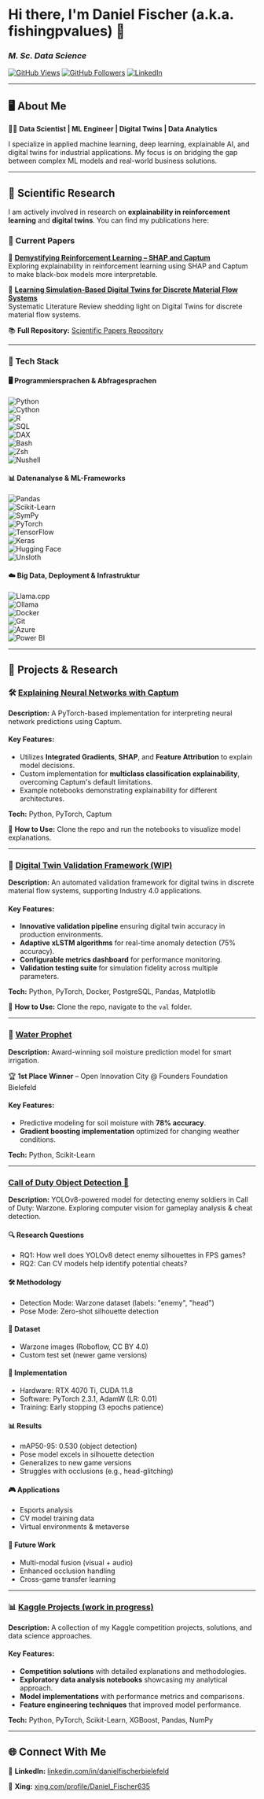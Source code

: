 # Hi there, I'm Daniel Fischer (a.k.a. fishingpvalues) 👋  
### *M. Sc. Data Science*

[![GitHub Views](https://komarev.com/ghpvc/?username=fishingpvalues&color=blue)](https://github.com/fishingpvalues)
[![GitHub Followers](https://img.shields.io/github/followers/fishingpvalues?style=social)](https://github.com/fishingpvalues?tab=followers)
[![LinkedIn](https://img.shields.io/badge/-Connect%20on%20LinkedIn-blue?style=flat&logo=LinkedIn&logoColor=white)](https://www.linkedin.com/in/danielfischerbielefeld/)

---

## 🖥️ About Me  

👨‍💻 **Data Scientist | ML Engineer | Digital Twins | Data Analytics**  

I specialize in applied machine learning, deep learning, explainable AI, and digital twins for industrial applications. My focus is on bridging the gap between complex ML models and real-world business solutions.

---

## 📜 Scientific Research  

I am actively involved in research on **explainability in reinforcement learning** and **digital twins**. You can find my publications here:  

### 📝 Current Papers  

🔹 **[Demystifying Reinforcement Learning – SHAP and Captum](https://github.com/fishingpvalues/papers)**  
Exploring explainability in reinforcement learning using SHAP and Captum to make black-box models more interpretable.  

🔹 **[Learning Simulation-Based Digital Twins for Discrete Material Flow Systems](https://github.com/fishingpvalues/papers)**  
Systematic Literature Review shedding light on Digital Twins for discrete material flow systems.

📚 **Full Repository:** [Scientific Papers Repository](https://github.com/fishingpvalues/papers)  

---

### 🔧 **Tech Stack**  

#### 🖥️ **Programmiersprachen & Abfragesprachen**  
![Python](https://img.shields.io/badge/Python-3776AB?style=for-the-badge&logo=python&logoColor=white)  
![Cython](https://img.shields.io/badge/Cython-3776AB?style=for-the-badge&logo=cython&logoColor=white)  
![R](https://img.shields.io/badge/R-276DC3?style=for-the-badge&logo=r&logoColor=white)  
![SQL](https://img.shields.io/badge/SQL-CC2927?style=for-the-badge&logo=sqlite&logoColor=white)  
![DAX](https://img.shields.io/badge/DAX%20(PowerBI)-F2C811?style=for-the-badge&logo=powerbi&logoColor=white)  
![Bash](https://img.shields.io/badge/Bash-4EAA25?style=for-the-badge&logo=gnubash&logoColor=white)  
![Zsh](https://img.shields.io/badge/Zsh-000000?style=for-the-badge&logo=gnu&logoColor=white)  
![Nushell](https://img.shields.io/badge/Nushell-F5792A?style=for-the-badge&logo=powershell&logoColor=white)  

#### 📊 **Datenanalyse & ML-Frameworks**  
![Pandas](https://img.shields.io/badge/Pandas-150458?style=for-the-badge&logo=pandas&logoColor=white)  
![Scikit-Learn](https://img.shields.io/badge/Scikit--Learn-F7931E?style=for-the-badge&logo=scikitlearn&logoColor=white)  
![SymPy](https://img.shields.io/badge/SymPy-3B5F2A?style=for-the-badge&logo=sympy&logoColor=white)  
![PyTorch](https://img.shields.io/badge/PyTorch-EE4C2C?style=for-the-badge&logo=pytorch&logoColor=white)  
![TensorFlow](https://img.shields.io/badge/TensorFlow-FF6F00?style=for-the-badge&logo=tensorflow&logoColor=white)  
![Keras](https://img.shields.io/badge/Keras-D00000?style=for-the-badge&logo=keras&logoColor=white)  
![Hugging Face](https://img.shields.io/badge/Hugging%20Face-FFDC62?style=for-the-badge&logo=huggingface&logoColor=black)  
![Unsloth](https://img.shields.io/badge/Unsloth-006400?style=for-the-badge&logo=leaflet&logoColor=white)  

#### ☁️ **Big Data, Deployment & Infrastruktur**  
![Llama.cpp](https://img.shields.io/badge/Llama.cpp-FF4500?style=for-the-badge&logo=llama&logoColor=white)  
![Ollama](https://img.shields.io/badge/Ollama-008080?style=for-the-badge&logo=llama&logoColor=white)  
![Docker](https://img.shields.io/badge/Docker-2496ED?style=for-the-badge&logo=docker&logoColor=white)  
![Git](https://img.shields.io/badge/Git-F05032?style=for-the-badge&logo=git&logoColor=white)  
![Azure](https://img.shields.io/badge/Microsoft%20Azure-0078D4?style=for-the-badge&logo=microsoftazure&logoColor=white)  
![Power BI](https://img.shields.io/badge/Power%20BI-F2C811?style=for-the-badge&logo=powerbi&logoColor=black)  

---

## 📁 Projects & Research  

### 🛠 [Explaining Neural Networks with Captum](https://github.com/fishingpvalues/whitebox-pytorch-captum)  

**Description:** A PyTorch-based implementation for interpreting neural network predictions using Captum.  

#### Key Features:  
- Utilizes **Integrated Gradients**, **SHAP**, and **Feature Attribution** to explain model decisions.  
- Custom implementation for **multiclass classification explainability**, overcoming Captum's default limitations.  
- Example notebooks demonstrating explainability for different architectures.  

**Tech:** Python, PyTorch, Captum  

📌 **How to Use:** Clone the repo and run the notebooks to visualize model explanations.  

---

### 🔄 [Digital Twin Validation Framework (WIP)](https://github.com/fishingpvalues/masterthesis)  

**Description:** An automated validation framework for digital twins in discrete material flow systems, supporting Industry 4.0 applications.  

#### Key Features:  
- **Innovative validation pipeline** ensuring digital twin accuracy in production environments.  
- **Adaptive xLSTM algorithms** for real-time anomaly detection (75% accuracy).  
- **Configurable metrics dashboard** for performance monitoring.  
- **Validation testing suite** for simulation fidelity across multiple parameters.  

**Tech:** Python, PyTorch, Docker, PostgreSQL, Pandas, Matplotlib  

📌 **How to Use:** Clone the repo, navigate to the `val` folder.  

---

### 🌱 [Water Prophet](https://github.com/fishingpvalues/waterprophet)  

**Description:** Award-winning soil moisture prediction model for smart irrigation.  

🏆 **1st Place Winner** – Open Innovation City @ Founders Foundation Bielefeld  

#### Key Features:  
- Predictive modeling for soil moisture with **78% accuracy**.  
- **Gradient boosting implementation** optimized for changing weather conditions.  

**Tech:** Python, Scikit-Learn  

---
### [Call of Duty Object Detection 🎯](https://github.com/fishingpvalues/COD-MW-Warzone.v2i.yolov8)

**Description:** YOLOv8-powered model for detecting enemy soldiers in Call of Duty: Warzone. Exploring computer vision for gameplay analysis & cheat detection.


#### 🔍 Research Questions

- RQ1: How well does YOLOv8 detect enemy silhouettes in FPS games?
- RQ2: Can CV models help identify potential cheats?

#### 🛠 Methodology

- Detection Mode: Warzone dataset (labels: "enemy", "head")
- Pose Mode: Zero-shot silhouette detection

#### 📂 Dataset

- Warzone images (Roboflow, CC BY 4.0)
- Custom test set (newer game versions)

#### 🚀 Implementation

- Hardware: RTX 4070 Ti, CUDA 11.8
- Software: PyTorch 2.3.1, AdamW (LR: 0.01)
- Training: Early stopping (3 epochs patience)

#### 📊 Results

- mAP50-95: 0.530 (object detection)
- Pose model excels in silhouette detection
- Generalizes to new game versions
- Struggles with occlusions (e.g., head-glitching)

#### 🎮 Applications

- Esports analysis
- CV model training data
- Virtual environments & metaverse

#### 🔮 Future Work

- Multi-modal fusion (visual + audio)
- Enhanced occlusion handling
- Cross-game transfer learning

---

### 📊 [Kaggle Projects (work in progress)](https://github.com/fishingpvalues/kagglestuff)  

**Description:** A collection of my Kaggle competition projects, solutions, and data science approaches.  

#### Key Features:  
- **Competition solutions** with detailed explanations and methodologies.  
- **Exploratory data analysis notebooks** showcasing my analytical approach.  
- **Model implementations** with performance metrics and comparisons.  
- **Feature engineering techniques** that improved model performance.  

**Tech:** Python, PyTorch, Scikit-Learn, XGBoost, Pandas, NumPy  

---

## 🌐 Connect With Me  

💼 **LinkedIn:** [linkedin.com/in/danielfischerbielefeld](https://www.linkedin.com/in/danielfischerbielefeld)

📂 **Xing:** [xing.com/profile/Daniel_Fischer635](xing.com/profile/Daniel_Fischer635)
